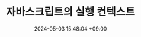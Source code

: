 ---
layout: post
title: 자바스크립트의 실행 컨텍스트
summary: 
date: 2024-05-03 15:48:04 +09:00
categories: javascript
tags: javascript
---